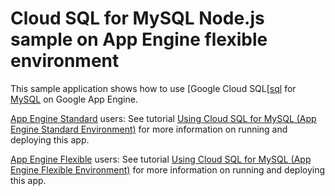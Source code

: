 # Cloud SQL for MySQL Node.js sample on App Engine flexible environment

This sample application shows how to use [Google Cloud SQL[[sql] for [MySQL][mysql]
on Google App Engine.

[App Engine Standard][appengine-std] users: See tutorial [Using Cloud SQL for MySQL (App Engine Standard Environment)][std-tutorial] for more information on running and deploying this app.

[App Engine Flexible][appengine-flex] users: See tutorial [Using Cloud SQL for MySQL (App Engine Flexible Environment)][flex-tutorial] for more information on running and deploying this app.

[sql]: https://cloud.google.com/sql/
[mysql]: https://www.mysql.com/downloads/
[appengine-flex]: https://cloud.google.com/appengine/docs/flexible/nodejs
[appengine-std]: https://cloud.google.com/appengine/docs/standard/nodejs
[flex-tutorial]: https://cloud.google.com/appengine/docs/flexible/nodejs/using-cloud-sql
[std-tutorial]: https://cloud.google.com/appengine/docs/standard/nodejs/using-cloud-sql
